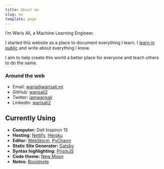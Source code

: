 ```yaml
---
title: About me
slug: me
template: page
---
```


I’m Waris Ali, a Machine Learning Engineer. 

I started this website as a place to document everything I learn. I [learn in public](/learn) and write about everything I know. 

I aim to help create this world a better place for everyone and teach others to do the same.

### Around the web

- Email: [waris@warisali.ml](mailto:waris@warisali.ml)
- GitHub: [warisali2](https://github.com/warisali2)
- Twitter: [iamwarisali](https://twitter.com/iamwarisali)
- LinkedIn: [warisali2](https://linkedin.com/in/warisali2)

## Currently Using

- **Computer:** Dell Inspiron 15 
- **Hosting:** [Netlify](https://netlify.com), [Heroku](https://heroku.com)
- **Editor:** [WebStorm](https://www.jetbrains.com/webstorm/), [PyCharm](https://www.jetbrains.com/pycharm)
- **Static Site Generator:** [Gatsby](https://gatsbyjs.org)
- **Syntax highlighting:** [PrismJS](http://prismjs.com/)
- **Code theme:** [New Moon](https://taniarascia.github.io/new-moon)
- **Notes:** [Boostnote](https://boostnote.io/)
